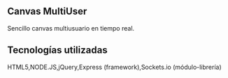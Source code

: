## Canvas MultiUser ##

Sencillo canvas multiusuario en tiempo real.

## Tecnologías utilizadas ##

HTML5,NODE.JS,jQuery,Express (framework),Sockets.io (módulo-librería)

